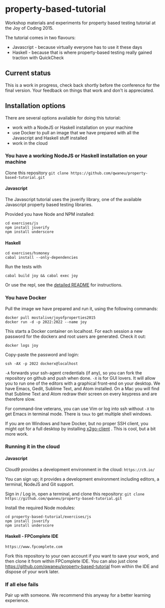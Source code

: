 # property-based-tutorial

Workshop materials and experiments for property based testing tutorial
at the Joy of Coding 2015.

The tutorial comes in two flavours:
- Javascript - because virtually everyone has to use it these days
- Haskell - because that is where property-based testing really gained traction with QuickCheck

## Current status

This is a work in progress, check back shortly before the conference for
the final version. Your feedback on things that work and don't is
appreciated.

## Installation options

There are several options available for doing this tutorial:
- work with a NodeJS or Haskell installation on your machine
- use Docker to pull an image that we have prepared with all the
  Javascript and Haskell stuff installed
- work in the cloud

### You have a working NodeJS or Haskell installation on your machine

Clone this repository 
`git clone https://github.com/qwaneu/property-based-tutorial.git`

#### Javascript

The Javascript tutorial uses the jsverify library, one of the available
Javascript property based testing libraries.

Provided you have Node and NPM installed:

```
cd exercises/js
npm install jsverify
npm install underscore
```

#### Haskell

```
cd exercises/hsmoney
cabal install --only-dependencies
```

Run the tests with
```
cabal build joy && cabal exec joy 
```

Or use the repl, see the [detailed README](exercises/hsmoney/README.md)
for instructions.

### You have Docker

Pull the image we have prepared and run it, using the following
commands:

```
docker pull mostalive/joyofproperties2015
docker run -d -p 2022:2022 --name joy
```

This starts a Docker container on localhost. For each session a new
password for the dockerx and root users are generated. Check it out:

```
docker logs joy
```

Copy-paste the password and login:

```
ssh -AX -p 2022 dockerx@localhost
```

`-A` forwards your ssh-agent credentials (if any), so you can fork the
repository on github and push when done. 
`-X` is for GUI lovers. It will allow you to run one of the editors with a graphical front-end
on your desktop. We have Emacs, Gedit, Sublime Text, and Atom installed.
On a Mac you will find that Sublime Text and Atom redraw their screen on
every keypress and are therefore slow. 

For command-line veterans, you can use Vim or log into ssh without `-X`
to get Emacs in terminal mode. There is `tmux` to get multiple
shell windows.

If you are on Windows and have Docker, but no proper SSH client, you might opt for a full desktop by
installing [x2go-client](http://wiki.x2go.org/doku.php/download:start) .
This is cool, but a bit more work.

### Running it in the cloud

#### Javascript 

Cloud9 provides a development environment in the cloud: `https://c9.io/`

You can sign up; it provides a development environment including
editors, a terminal, NodeJS and Git support. 

Sign in / Log in, open a terminal, and clone this repository:
`git clone https://github.com/qwaneu/property-based-tutorial.git`

Install the required Node modules:
```
cd property-based-tutorial/exercises/js
npm install jsverify
npm install underscore
```

#### Haskell - FPComplete IDE

`https://www.fpcomplete.com`

Fork this repository to your own account if you want to save your work,
and then clone it from within FPComplete IDE. You can also just clone
https://github.com/qwaneu/property-based-tutorial from within the IDE
and dispose of your work later.

### If all else fails

Pair up with someone. We recommend this anyway for a better learning
experience.

